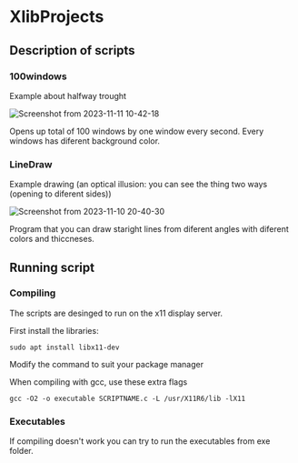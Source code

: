 # XlibProjects

## Description of scripts


### 100windows

Example about halfway trought

![Screenshot from 2023-11-11 10-42-18](https://github.com/pekka1234/XlibProjects/assets/62663286/e60bc892-c9c6-4384-a0d1-9d034a811807)

Opens up total of 100 windows by one window every second. Every windows has diferent background color.


### LineDraw

Example drawing (an optical illusion: you can see the thing two ways (opening to diferent sides))

![Screenshot from 2023-11-10 20-40-30](https://github.com/pekka1234/XlibProjects/assets/62663286/cf45d1cb-b5a8-404d-9019-2a319e9a63e0)

Program that you can draw staright lines from diferent angles with diferent colors and thiccneses.

## Running script

### Compiling

The scripts are desinged to run on the x11 display server.

First install the libraries:
```
sudo apt install libx11-dev
```

Modify the command to suit your package manager

When compiling with gcc, use these extra flags
```
gcc -O2 -o executable SCRIPTNAME.c -L /usr/X11R6/lib -lX11
```

### Executables

If compiling doesn't work you can try to run the executables from exe folder.


